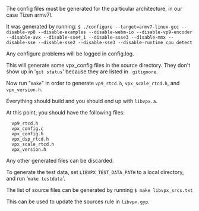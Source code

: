 The config files must be generated for the particular architecture, in our case
Tizen armv7l.

It was generated by running:
`$ ./configure --target=armv7-linux-gcc --disable-vp8 --disable-examples
--disable-webm-io --disable-vp9-encoder --disable-avx --disable-sse4_1
--disable-ssse3 --disable-mmx --disable-sse --disable-sse2 --disable-sse3
--disable-runtime_cpu_detect`

Any configure problems will be logged in config.log.

This will generate some vpx_config files in the source directory. They don't
show up in '`git status`' because they are listed in `.gitignore`.

Now run "`make`" in order to generate `vp9_rtcd.h`, `vpx_scale_rtcd.h`, and
`vpx_version.h`.

Everything should build and you should end up with `libvpx.a`.

At this point, you should have the following files:
```
  vp9_rtcd.h
  vpx_config.c
  vpx_config.h
  vpx_dsp_rtcd.h
  vpx_scale_rtcd.h
  vpx_version.h
```

Any other generated files can be discarded.

To generate the test data, set `LIBVPX_TEST_DATA_PATH` to a local directory, and
run '`make testdata`'.

The list of source files can be generated by running
`$ make libvpx_srcs.txt`

This can be used to update the sources rule in `libvpx.gyp`.
